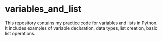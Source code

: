 # variables_and_list
This repository contains my practice code for variables and lists in Python. It includes examples of variable declaration, data types, list creation,  basic list operations.
